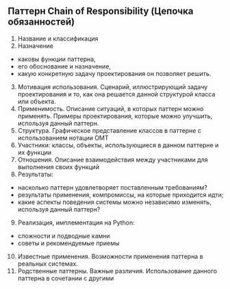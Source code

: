 ## Паттерн Chain of Responsibility (Цепочка обязанностей)
1. Название и классификация
2. Назначение
  * каковы функции паттерна,
  * его обоснование и назначение,
  * какую конкретную задачу проектирования он позволяет решить.
3. Мотивация использования. Сценарий, иллюстрирующий задачу проектирования и то, как она решается данной структурой класса или объекта.
4. Применимость. Описание ситуаций, в которых паттерн можно применять. Примеры проектирования, которые можно улучшить, используя данный паттерн.
5. Структура. Графическое представление классов в паттерне с использованием нотации OMT
6. Участники: классы, объекты, использующиеся в данном паттерне и их функции
7. Отношения. Описание взаимодействия между участниками для выполнения своих функций
8. Результаты:
  * насколько паттерн удовлетворяет поставленным требованиям?
  * результаты применения, компромиссы, на которые приходится идти;
  * какие аспекты поведения системы можно независимо изменять, используя данный паттерн?
9. Реализация, имплементация на Python:
  * сложности и подводные камни
  * советы и рекомендуемые приемы
10. Известные применения. Возможности применения паттерна в реальных системах.
11. Родственные паттерны. Важные различия. Использование данного паттерна в сочетании с другими
